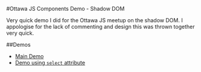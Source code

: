 #Ottawa JS Components Demo - Shadow DOM

Very quick demo I did for the Ottawa JS meetup on the shadow DOM. I appologise for the lack of commenting and design this was thrown together very quick.

##Demos
* [Main Demo](http://tmartineau.com/ottawajs-components-demo/)
* [Demo using `select` attribute](http://tmartineau.com/ottawajs-components-demo/select)
